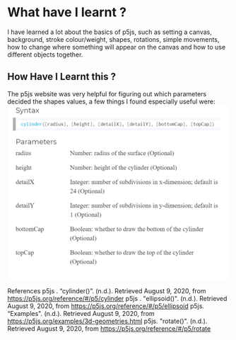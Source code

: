 # What have I learnt ?
I have learned a lot about the basics of p5js, such as setting a canvas, background, stroke colour/weight, shapes, rotations, simple movements,
how to change where something will appear on the canvas and how to use different objects together.

## How Have I Learnt this ?
The p5js website was very helpful for figuring out which parameters decided the shapes values, a few things I found especially useful were:
![Cylinder info](https://github.com/TherealJC/Lab-3/blob/p_five_develop/src/Cylinder2.png)






References
p5js . “cylinder()”. (n.d.). Retrieved August 9, 2020, from https://p5js.org/reference/#/p5/cylinder
p5js . "ellipsoid()". (n.d.). Retrieved August 9, 2020, from https://p5js.org/reference/#/p5/ellipsoid
p5js. “Examples". (n.d.). Retrieved August 9, 2020, from https://p5js.org/examples/3d-geometries.html
p5js. "rotate()". (n.d.). Retrieved August 9, 2020, from https://p5js.org/reference/#/p5/rotate